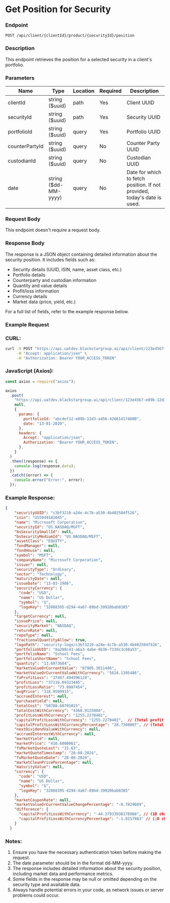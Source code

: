 # Get Position for Security

### Endpoint

`POST /api/client/{clientId}/product/{securityId}/position`

### Description

This endpoint retrieves the position for a selected security in a client's portfolio.

### Parameters

| Name           | Type                 | Location | Required | Description                                                              |
| -------------- | -------------------- | -------- | -------- | ------------------------------------------------------------------------ |
| clientId       | string ($uuid)       | path     | Yes      | Client UUID                                                              |
| securityId     | string ($uuid)       | path     | Yes      | Security UUID                                                            |
| portfolioId    | string ($uuid)       | query    | Yes      | Portfolio UUID                                                           |
| counterPartyId | string ($uuid)       | query    | No       | Counter Party UUID                                                       |
| custodianId    | string ($uuid)       | query    | No       | Custodian UUID                                                           |
| date           | string ($dd-MM-yyyy) | query    | No       | Date for which to fetch position. If not provided, today's date is used. |

### Request Body

This endpoint doesn't require a request body.

### Response Body

The response is a JSON object containing detailed information about the security position. It includes fields such as:

- Security details (UUID, ISIN, name, asset class, etc.)
- Portfolio details
- Counterparty and custodian information
- Quantity and value details
- Profit/loss information
- Currency details
- Market data (price, yield, etc.)

For a full list of fields, refer to the example response below.

### Example Request

### CURL:

```bash
curl -X POST "https://api.uatdev.blackstargroup.ai/api/client/123e4567-e89b-12d3-a456-426614174000/product/98765432-e89b-12d3-a456-426614174000/position?portfolioId=abcdef12-e89b-12d3-a456-426614174000&date=13-01-2020" \
     -H "Accept: application/json" \
     -H "Authorization: Bearer YOUR_ACCESS_TOKEN"
```

### JavaScript (Axios):

```javascript
const axios = require("axios");

axios
  .post(
    "https://api.uatdev.blackstargroup.ai/api/client/123e4567-e89b-12d3-a456-426614174000/product/98765432-e89b-12d3-a456-426614174000/position",
    null,
    {
      params: {
        portfolioId: "abcdef12-e89b-12d3-a456-426614174000",
        date: "13-01-2020",
      },
      headers: {
        Accept: "application/json",
        Authorization: "Bearer YOUR_ACCESS_TOKEN",
      },
    }
  )
  .then((response) => {
    console.log(response.data);
  })
  .catch((error) => {
    console.error("Error:", error);
  });
```

### Example Response:

```json
{
    "securityUUID": "c3bf3210-a24e-4c7b-a530-4b402504f526",
    "isin": "US5949181045",
    "name": "Microsoft Corporation",
    "securityId": "US.NASDAQ/MSFT",
    "bsSecuritySmallId": null,
    "bsSecurityMediumId": "US.NASDAQ/MSFT",
    "assetClass": "EQUITY",
    "fundManager": null,
    "fundHouse": null,
    "symbol": "MSFT",
    "companyName": "Microsoft Corporation",
    "issuer": null,
    "securityType": "Ordinary",
    "sector": "Technology",
    "maturityDate": null,
    "issueDate": "13-03-1986",
    "securityCurrency": {
      "code": "USD",
      "name": "US Dollar",
      "symbol": "$",
      "logoKey": "32088395-d294-4a67-89bd-39920bab0385"
    },
    "targetCurrency": null,
    "issuePrice": null,
    "securityMarket": "NASDAQ",
    "returnRate": null,
    "repoType": null,
    "fractionalQuantityAllow": true,
    "logoPath": "security-logo/c3bf3210-a24e-4c7b-a530-4b402504f526",
    "portfolioUUID": "8a208c43-a6a3-4abe-9b36-7339c3c68a53",
    "portfolioName": "School Fees",
    "portfolioShortName": "School Fees",
    "quantity": "13.6973684",
    "marketValueOrCurrentValue": "87905.3011446",
    "marketValueOrCurrentValueWithCurrency": "5624.1395486",
    "fxProfitLoss": "17497.494596124",
    "profitLoss": "37116.69323445",
    "profitLossRatio": "73.0807454",
    "avgPrice": "318.9599915",
    "accruedInterest": null,
    "purchaseYield": null,
    "totalCost": "50788.60791015",
    "totalCostWithCurrency": "4368.9125084",
    "profitLossWithCurrency": "1255.2270402",
    "capitalProfitLossWithCurrency": "1255.2270402",  // (Total profit and loss)
    "capitalProfitLossWithCurrencyPercentage": "28.7308807", // (Total profit and loss)
    "nextDividendValueWithCurrency": null,
    "accruedInterestWithCurrency": null,
    "marketYield": null,
    "marketPrice": "410.6000061",
    "fxMarketQuoteLast": "15.63",
    "marketQuoteTimestamp": "28-08-2024",
    "fxMarketQuoteDate": "28-08-2024",
    "marketCleanPricePercentage": null,
    "maturityValue": null,
    "currency": {
      "code": "USD",
      "name": "US Dollar",
      "symbol": "$",
      "logoKey": "32088395-d294-4a67-89bd-39920bab0385"
    },
    "marketCouponRate": null,
    "marketValueOrCurrentValueChangePercentage": "-0.7829089",
    "difference": {
      "capitalProfitLossWithCurrency": "-44.37933938178968", // (1D change)
      "capitalProfitLossWithCurrencyPercentage": "-1.0157983" // (1D change)
    }
  }
```

### Notes:

1. Ensure you have the necessary authentication token before making the request.
2. The date parameter should be in the format dd-MM-yyyy.
3. The response includes detailed information about the security position, including market data and performance metrics.
4. Some fields in the response may be null or omitted depending on the security type and available data.
5. Always handle potential errors in your code, as network issues or server problems could occur.
